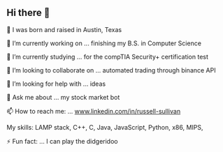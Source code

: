 ## Hi there 👋

👶 I was born and raised in Austin, Texas

🔭 I’m currently working on ... finishing my B.S. in Computer Science

🌱 I’m currently studying ... for the compTIA Security+ certification test

👯 I’m looking to collaborate on ... automated trading through binance API

🤔 I’m looking for help with ... ideas

💬 Ask me about ... my stock market bot

📫 How to reach me: ... www.linkedin.com/in/russell-sullivan

 My skills: LAMP stack, C++, C, Java, JavaScript, Python, x86, MIPS,

⚡ Fun fact: ... I can play the didgeridoo 



